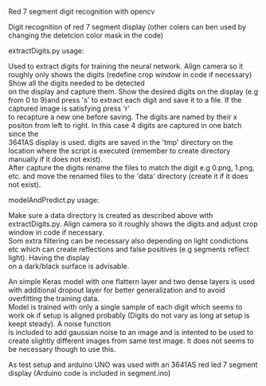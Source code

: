Red 7 segment digit recognition with opencv                                                                                                                                                                        
                                                                                                                                                                                                                   
Digit recognition of red 7 segment display (other colers can ben used by changing the detetcion color mask in the code)                                                                                            
                                                                                                                                                                                                                   
                                                                                                                                                                                                                   
extractDigits.py usage:                                                                                                                                                                                            
                                                                                                                                                                                                                   
Used to extract digits for training the neural network. Align camera so it roughly only shows the digits (redefine crop window in code if necessary) Show all the digits needed to be detected                     
on the display and capture them. Show the desired digits on the display (e.g from 0 to 9)and press 's' to extract each digit and save it to a file. If the captured image is satisfying press 'r'                  
to recapture a new one before saving. The digits are named by their x positon from left to right. In this case 4 digits are captured in one batch since the                                                        
3641AS display is used. digits are saved in the 'tmp' directory on the location where the script is executed (remember to create directory manually if it does not exist).                                         
After capture the digits rename the files to match the digit e.g 0.png, 1.png, etc. and move the renamed files to the 'data' directory (create it if it does not exist).                                           
                                                                                                                                                                                                                   
modelAndPredict.py usage:                                                                                                                                                                                          
                                                                                                                                                                                                                   
Make sure a data directory is created as described above with extractDigits.py. Align camera so it roughly shows the digits and adjust crop window in code if necessary.                                           
Som extra filtering can be necessary also depending on light condictions etc which can create reflections and false positives (e.g segments reflect light). Having the display                                     
on a dark/black surface is advisable.                                                                                                                                                                              
                                                                                                                                                                                                                   
An simple Keras model with one flattern layer and two dense layers is used with additional dropout layer for better generalization and to avoid overfitting the training data.                                     
Model is trained with only a single sample of each digit which seems to work ok if setup is aligned probably (Digits do not vary as long at setup is keept steady). A noise function                               
is included to add gaussian noise to an image and is intented to be used to create slightly different images from same test image. It does not seems to be necessary though to use this.                           
                                                                                                                                                                                                                   
As test setup and arduino UNO was used with an 3641AS red led 7 segment display (Arduino code is included in segment.ino)                                                      
